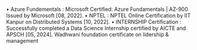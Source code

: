 • Azure Fundementals : Microsoft Certified: Azure Fundamentals | AZ-900 Issued by Microsoft [08, 2022]. 
• NPTEL : NPTEL Online Certification by IIT Kanpur on Distributed Systems [10, 2022]. 
• INTERNSHIP Certification : Successfully completed a Data Science Internship certified by AICTE and APSCH [05, 
2024]. 
Wadhwani foundation certificate on lidership & management
